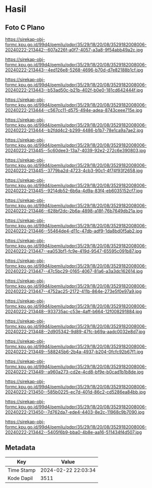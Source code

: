 # Hasil

## Foto C Plano

https://sirekap-obj-formc.kpu.go.id/99d4/pemilu/pdpr/35/29/18/20/08/3529182008006-20240222-213442--607a226f-a0f7-4057-a3a8-9f54abb49a2c.jpg

https://sirekap-obj-formc.kpu.go.id/99d4/pemilu/pdpr/35/29/18/20/08/3529182008006-20240222-213443--4ed126e8-5268-4696-b70d-d7e82188b1cf.jpg

https://sirekap-obj-formc.kpu.go.id/99d4/pemilu/pdpr/35/29/18/20/08/3529182008006-20240222-213443--b53ad50c-b21b-402f-b0e0-181cd642444f.jpg

https://sirekap-obj-formc.kpu.go.id/99d4/pemilu/pdpr/35/29/18/20/08/3529182008006-20240222-213444--c567cc11-d575-494e-adea-8743ceee715e.jpg

https://sirekap-obj-formc.kpu.go.id/99d4/pemilu/pdpr/35/29/18/20/08/3529182008006-20240222-213444--b2fdd4c2-b299-4486-b1b7-78e1ca9a7ae2.jpg

https://sirekap-obj-formc.kpu.go.id/99d4/pemilu/pdpr/35/29/18/20/08/3529182008006-20240222-213445--5c60dee3-13a7-4039-92e2-272c6e390803.jpg

https://sirekap-obj-formc.kpu.go.id/99d4/pemilu/pdpr/35/29/18/20/08/3529182008006-20240222-213445--3779ba2d-4723-4cb3-90c1-4f74f93f2658.jpg

https://sirekap-obj-formc.kpu.go.id/99d4/pemilu/pdpr/35/29/18/20/08/3529182008006-20240222-213445--9214db52-6b6a-4d9a-83f4-eb6035152cf7.jpg

https://sirekap-obj-formc.kpu.go.id/99d4/pemilu/pdpr/35/29/18/20/08/3529182008006-20240222-213446--628bf2dc-2b6a-4898-a18f-76b7649db21a.jpg

https://sirekap-obj-formc.kpu.go.id/99d4/pemilu/pdpr/35/29/18/20/08/3529182008006-20240222-213446--55464de4-d11c-47db-adf9-1da8bd0f5ab2.jpg

https://sirekap-obj-formc.kpu.go.id/99d4/pemilu/pdpr/35/29/18/20/08/3529182008006-20240222-213447--ea053bf1-fc9e-419d-9547-65595c091b87.jpg

https://sirekap-obj-formc.kpu.go.id/99d4/pemilu/pdpr/35/29/18/20/08/3529182008006-20240222-213447--47c5bc29-0165-4067-81a6-a3a3dc162614.jpg

https://sirekap-obj-formc.kpu.go.id/99d4/pemilu/pdpr/35/29/18/20/08/3529182008006-20240222-213447--4752ac25-2172-411b-864e-273e5f0e97a9.jpg

https://sirekap-obj-formc.kpu.go.id/99d4/pemilu/pdpr/35/29/18/20/08/3529182008006-20240222-213448--933735ac-c53e-4aff-b664-12f008291884.jpg

https://sirekap-obj-formc.kpu.go.id/99d4/pemilu/pdpr/35/29/18/20/08/3529182008006-20240222-213448--2d905342-9d89-47fc-b69a-aadc0032e8d7.jpg

https://sirekap-obj-formc.kpu.go.id/99d4/pemilu/pdpr/35/29/18/20/08/3529182008006-20240222-213449--588245b6-2b4a-4937-b204-0fcfc92b67f1.jpg

https://sirekap-obj-formc.kpu.go.id/99d4/pemilu/pdpr/35/29/18/20/08/3529182008006-20240222-213449--a960a273-cd2e-4cd8-bf9e-b0cad1b1b8de.jpg

https://sirekap-obj-formc.kpu.go.id/99d4/pemilu/pdpr/35/29/18/20/08/3529182008006-20240222-213450--585b0225-ec7d-401d-86c2-cd5286ea84bb.jpg

https://sirekap-obj-formc.kpu.go.id/99d4/pemilu/pdpr/35/29/18/20/08/3529182008006-20240222-213450--7d762da7-ede4-4403-8e2c-11968c9b7090.jpg

https://sirekap-obj-formc.kpu.go.id/99d4/pemilu/pdpr/35/29/18/20/08/3529182008006-20240222-213442--5405f6b9-bba0-4b8e-aa16-511434f4d507.jpg


## Metadata

| Key        | Value               |
| ---------- | ------------------- |
| Time Stamp | 2024-02-22 22:03:34 |
| Kode Dapil | 3511                |



